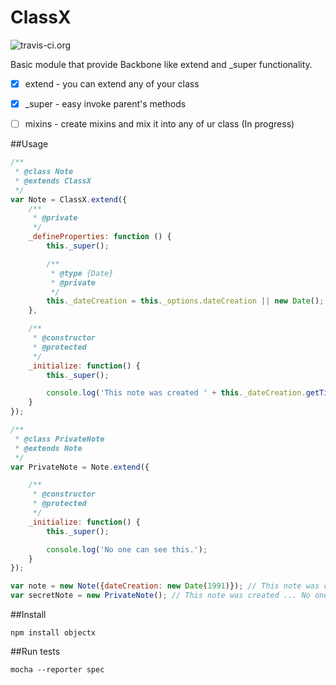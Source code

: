 ClassX
=======

![travis-ci.org](https://travis-ci.org/syooo/ClassX.svg)

Basic module that provide Backbone like extend and _super functionality.

- [x] extend - you can extend any of your class
- [x] _super - easy invoke parent's methods
- [ ] mixins - create mixins and mix it into any of ur class (In progress)


##Usage
```javascript
/**
 * @class Note
 * @extends ClassX
 */
var Note = ClassX.extend({
    /**
     * @private
     */
    _defineProperties: function () {
        this._super();

        /**
         * @type {Date}
         * @private
         */
        this._dateCreation = this._options.dateCreation || new Date();
    },

    /**
     * @constructor
     * @protected
     */
    _initialize: function() {
        this._super();

        console.log('This note was created ' + this._dateCreation.getTime());
    }
});

/**
 * @class PrivateNote
 * @extends Note
 */
var PrivateNote = Note.extend({

    /**
     * @constructor
     * @protected
     */
    _initialize: function() {
        this._super();

        console.log('No one can see this.');
    }
});

var note = new Note({dateCreation: new Date(1991)}); // This note was created ...
var secretNote = new PrivateNote(); // This note was created ... No one can see this.

```

##Install
```
npm install objectx
```


##Run tests
```
mocha --reporter spec
```
